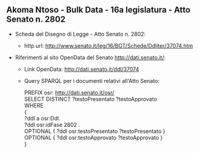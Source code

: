 ## Akoma Ntoso - Bulk Data - 16a legislatura - Atto Senato n. 2802 ##

* Scheda del Disegno di Legge - Atto Senato n. 2802:
	* http url: http://www.senato.it/leg/16/BGT/Schede/Ddliter/37074.htm

* Riferimenti al sito OpenData del Senato http://dati.senato.it/:
	* Link OpenData: http://dati.senato.it/ddl/37074
	* Query SPARQL per i documenti relativi all'Atto Senato:

        PREFIX osr: <http://dati.senato.it/osr/>  
		SELECT DISTINCT ?testoPresentato ?testoApprovato  
		WHERE  
		{  
		    ?ddl a osr:Ddl.  
		    ?ddl osr:idFase 2802 .  
		    OPTIONAL { ?ddl osr:testoPresentato ?testoPresentato }  
		    OPTIONAL { ?ddl osr:testoApprovato ?testoApprovato }  
		}
		